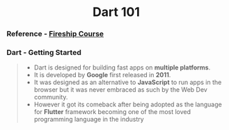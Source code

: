<h1 align="center"> Dart 101 </h1>

### Reference - [Fireship Course](https://fireship.io/courses/dart/)


<h3> Dart - Getting Started </h3>

> - Dart is designed for building fast apps on **multiple platforms**.
> - It is developed by **Google** first released in **2011**.
> - It was designed as an alternative to **JavaScript** to run apps in the browser but it was never embraced as such by the Web Dev community.
> - However it got its comeback after being adopted as the language for **Flutter** framework becoming one of the most loved programming language in the industry 

&nbsp;
<!--
### Project - [Introduction](sss)

### Notes and Points
- Hello World -->

&nbsp;
